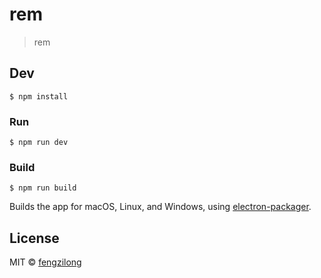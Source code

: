 # rem

> rem


## Dev

```
$ npm install
```

### Run

```
$ npm run dev
```

### Build

```
$ npm run build
```

Builds the app for macOS, Linux, and Windows, using [electron-packager](https://github.com/electron-userland/electron-packager).


## License

MIT © [fengzilong](https://github.com/fengzilong)
